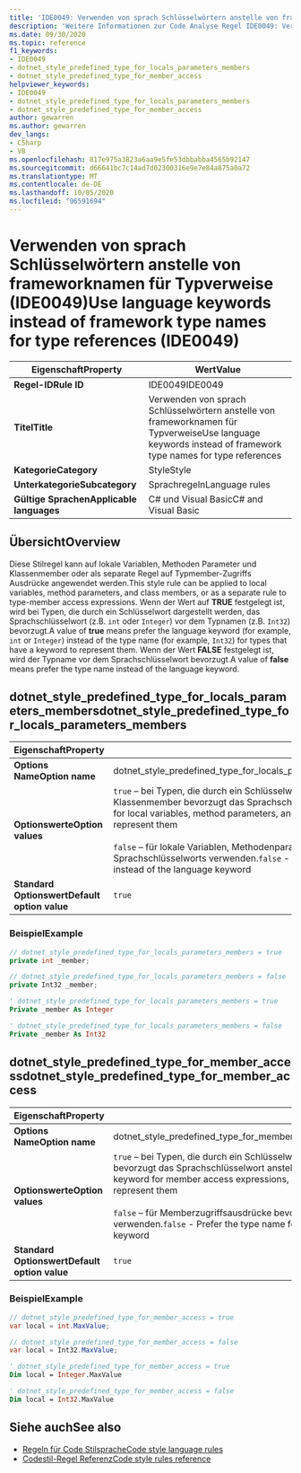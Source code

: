 ```yaml
---
title: 'IDE0049: Verwenden von sprach Schlüsselwörtern anstelle von frameworknamen für Typverweise'
description: 'Weitere Informationen zur Code Analyse Regel IDE0049: Verwenden von sprach Schlüsselwörtern anstelle von frameworknamen für Typverweise'
ms.date: 09/30/2020
ms.topic: reference
f1_keywords:
- IDE0049
- dotnet_style_predefined_type_for_locals_parameters_members
- dotnet_style_predefined_type_for_member_access
helpviewer_keywords:
- IDE0049
- dotnet_style_predefined_type_for_locals_parameters_members
- dotnet_style_predefined_type_for_member_access
author: gewarren
ms.author: gewarren
dev_langs:
- CSharp
- VB
ms.openlocfilehash: 817e975a3823a6aa9e5fe53dbbabba4565b92147
ms.sourcegitcommit: d66641bc7c14ad7d02300316e9e7e84a875a0a72
ms.translationtype: MT
ms.contentlocale: de-DE
ms.lasthandoff: 10/05/2020
ms.locfileid: "96591694"
---
```

# <a name="use-language-keywords-instead-of-framework-type-names-for-type-references-ide0049"></a><span data-ttu-id="13e68-103">Verwenden von sprach Schlüsselwörtern anstelle von frameworknamen für Typverweise (IDE0049)</span><span class="sxs-lookup"><span data-stu-id="13e68-103">Use language keywords instead of framework type names for type references (IDE0049)</span></span>

|<span data-ttu-id="13e68-104">Eigenschaft</span><span class="sxs-lookup"><span data-stu-id="13e68-104">Property</span></span>|<span data-ttu-id="13e68-105">Wert</span><span class="sxs-lookup"><span data-stu-id="13e68-105">Value</span></span>|
|-|-|
| <span data-ttu-id="13e68-106">**Regel-ID**</span><span class="sxs-lookup"><span data-stu-id="13e68-106">**Rule ID**</span></span> | <span data-ttu-id="13e68-107">IDE0049</span><span class="sxs-lookup"><span data-stu-id="13e68-107">IDE0049</span></span> |
| <span data-ttu-id="13e68-108">**Titel**</span><span class="sxs-lookup"><span data-stu-id="13e68-108">**Title**</span></span> | <span data-ttu-id="13e68-109">Verwenden von sprach Schlüsselwörtern anstelle von frameworknamen für Typverweise</span><span class="sxs-lookup"><span data-stu-id="13e68-109">Use language keywords instead of framework type names for type references</span></span> |
| <span data-ttu-id="13e68-110">**Kategorie**</span><span class="sxs-lookup"><span data-stu-id="13e68-110">**Category**</span></span> | <span data-ttu-id="13e68-111">Style</span><span class="sxs-lookup"><span data-stu-id="13e68-111">Style</span></span> |
| <span data-ttu-id="13e68-112">**Unterkategorie**</span><span class="sxs-lookup"><span data-stu-id="13e68-112">**Subcategory**</span></span> | <span data-ttu-id="13e68-113">Sprachregeln</span><span class="sxs-lookup"><span data-stu-id="13e68-113">Language rules</span></span> |
| <span data-ttu-id="13e68-114">**Gültige Sprachen**</span><span class="sxs-lookup"><span data-stu-id="13e68-114">**Applicable languages**</span></span> | <span data-ttu-id="13e68-115">C# und Visual Basic</span><span class="sxs-lookup"><span data-stu-id="13e68-115">C# and Visual Basic</span></span> |

## <a name="overview"></a><span data-ttu-id="13e68-116">Übersicht</span><span class="sxs-lookup"><span data-stu-id="13e68-116">Overview</span></span>

<span data-ttu-id="13e68-117">Diese Stilregel kann auf lokale Variablen, Methoden Parameter und Klassenmember oder als separate Regel auf Typmember-Zugriffs Ausdrücke angewendet werden.</span><span class="sxs-lookup"><span data-stu-id="13e68-117">This style rule can be applied to local variables, method parameters, and class members, or as a separate rule to type-member access expressions.</span></span> <span data-ttu-id="13e68-118">Wenn der Wert auf **TRUE** festgelegt ist, wird bei Typen, die durch ein Schlüsselwort dargestellt werden, das Sprachschlüsselwort (z.B. `int` oder `Integer`) vor dem Typnamen (z.B. `Int32`) bevorzugt.</span><span class="sxs-lookup"><span data-stu-id="13e68-118">A value of **true** means prefer the language keyword (for example, `int` or `Integer`) instead of the type name (for example, `Int32`) for types that have a keyword to represent them.</span></span> <span data-ttu-id="13e68-119">Wenn der Wert **FALSE** festgelegt ist, wird der Typname vor dem Sprachschlüsselwort bevorzugt.</span><span class="sxs-lookup"><span data-stu-id="13e68-119">A value of **false** means prefer the type name instead of the language keyword.</span></span>

## <a name="dotnet_style_predefined_type_for_locals_parameters_members"></a><span data-ttu-id="13e68-120">dotnet_style_predefined_type_for_locals_parameters_members</span><span class="sxs-lookup"><span data-stu-id="13e68-120">dotnet_style_predefined_type_for_locals_parameters_members</span></span>

|<span data-ttu-id="13e68-121">Eigenschaft</span><span class="sxs-lookup"><span data-stu-id="13e68-121">Property</span></span>|<span data-ttu-id="13e68-122">Wert</span><span class="sxs-lookup"><span data-stu-id="13e68-122">Value</span></span>|
|-|-|
| <span data-ttu-id="13e68-123">**Options Name**</span><span class="sxs-lookup"><span data-stu-id="13e68-123">**Option name**</span></span> | <span data-ttu-id="13e68-124">dotnet_style_predefined_type_for_locals_parameters_members</span><span class="sxs-lookup"><span data-stu-id="13e68-124">dotnet_style_predefined_type_for_locals_parameters_members</span></span> |
| <span data-ttu-id="13e68-125">**Optionswerte**</span><span class="sxs-lookup"><span data-stu-id="13e68-125">**Option values**</span></span> | <span data-ttu-id="13e68-126">`true` – bei Typen, die durch ein Schlüsselwort dargestellt werden, für lokale Variablen, Methodenparameter und Klassenmember bevorzugt das Sprachschlüsselwort anstelle des Typnamens verwenden.</span><span class="sxs-lookup"><span data-stu-id="13e68-126">`true` - Prefer the language keyword for local variables, method parameters, and class members, instead of the type name, for types that have a keyword to represent them</span></span><br /><br /><span data-ttu-id="13e68-127">`false` – für lokale Variablen, Methodenparameter und Klassenmember bevorzugt den Typnamen anstelle des Sprachschlüsselworts verwenden.</span><span class="sxs-lookup"><span data-stu-id="13e68-127">`false` - Prefer the type name for local variables, method parameters, and class members, instead of the language keyword</span></span> |
| <span data-ttu-id="13e68-128">**Standard Optionswert**</span><span class="sxs-lookup"><span data-stu-id="13e68-128">**Default option value**</span></span> | `true` |

### <a name="example"></a><span data-ttu-id="13e68-129">Beispiel</span><span class="sxs-lookup"><span data-stu-id="13e68-129">Example</span></span>

```csharp
// dotnet_style_predefined_type_for_locals_parameters_members = true
private int _member;

// dotnet_style_predefined_type_for_locals_parameters_members = false
private Int32 _member;
```

```vb
' dotnet_style_predefined_type_for_locals_parameters_members = true
Private _member As Integer

' dotnet_style_predefined_type_for_locals_parameters_members = false
Private _member As Int32
```

## <a name="dotnet_style_predefined_type_for_member_access"></a><span data-ttu-id="13e68-130">dotnet_style_predefined_type_for_member_access</span><span class="sxs-lookup"><span data-stu-id="13e68-130">dotnet_style_predefined_type_for_member_access</span></span>

|<span data-ttu-id="13e68-131">Eigenschaft</span><span class="sxs-lookup"><span data-stu-id="13e68-131">Property</span></span>|<span data-ttu-id="13e68-132">Wert</span><span class="sxs-lookup"><span data-stu-id="13e68-132">Value</span></span>|
|-|-|
| <span data-ttu-id="13e68-133">**Options Name**</span><span class="sxs-lookup"><span data-stu-id="13e68-133">**Option name**</span></span> | <span data-ttu-id="13e68-134">dotnet_style_predefined_type_for_member_access</span><span class="sxs-lookup"><span data-stu-id="13e68-134">dotnet_style_predefined_type_for_member_access</span></span> |
| <span data-ttu-id="13e68-135">**Optionswerte**</span><span class="sxs-lookup"><span data-stu-id="13e68-135">**Option values**</span></span> | <span data-ttu-id="13e68-136">`true` – bei Typen, die durch ein Schlüsselwort dargestellt werden, für Memberzugriffsausdrücke bevorzugt das Sprachschlüsselwort anstelle des Typnamens verwenden.</span><span class="sxs-lookup"><span data-stu-id="13e68-136">`true` - Prefer the language keyword for member access expressions, instead of the type name, for types that have a keyword to represent them</span></span><br /><br /><span data-ttu-id="13e68-137">`false` – für Memberzugriffsausdrücke bevorzugt den Typnamen anstelle des Sprachschlüsselworts verwenden.</span><span class="sxs-lookup"><span data-stu-id="13e68-137">`false` - Prefer the type name for member access expressions, instead of the language keyword</span></span> |
| <span data-ttu-id="13e68-138">**Standard Optionswert**</span><span class="sxs-lookup"><span data-stu-id="13e68-138">**Default option value**</span></span> | `true` |

### <a name="example"></a><span data-ttu-id="13e68-139">Beispiel</span><span class="sxs-lookup"><span data-stu-id="13e68-139">Example</span></span>

```csharp
// dotnet_style_predefined_type_for_member_access = true
var local = int.MaxValue;

// dotnet_style_predefined_type_for_member_access = false
var local = Int32.MaxValue;
```

```vb
' dotnet_style_predefined_type_for_member_access = true
Dim local = Integer.MaxValue

' dotnet_style_predefined_type_for_member_access = false
Dim local = Int32.MaxValue
```

## <a name="see-also"></a><span data-ttu-id="13e68-140">Siehe auch</span><span class="sxs-lookup"><span data-stu-id="13e68-140">See also</span></span>

- [<span data-ttu-id="13e68-141">Regeln für Code Stilsprache</span><span class="sxs-lookup"><span data-stu-id="13e68-141">Code style language rules</span></span>](language-rules.md)
- [<span data-ttu-id="13e68-142">Codestil-Regel Referenz</span><span class="sxs-lookup"><span data-stu-id="13e68-142">Code style rules reference</span></span>](index.md)
